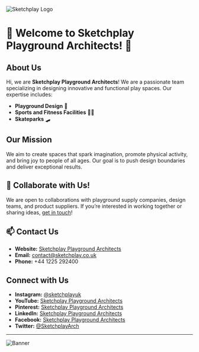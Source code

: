 ![Sketchplay Logo](https://i.imgur.com/xNMg54I.png)

# 🎨 Welcome to Sketchplay Playground Architects! 🌟

## About Us

Hi, we are **Sketchplay Playground Architects**! We are a passionate team specializing in designing innovative and functional play spaces. Our expertise includes:

- **Playground Design** 🛝
- **Sports and Fitness Facilities** 🏋️‍♂️
- **Skateparks** 🛹

## Our Mission

We aim to create spaces that spark imagination, promote physical activity, and bring joy to people of all ages. Our goal is to push design boundaries and deliver exceptional results.

## 💞️ Collaborate with Us!

We are open to collaborations with playground supply companies, design teams, and product suppliers. If you’re interested in working together or sharing ideas, [get in touch](mailto:contact@sketchplay.co.uk)!

## 📫 Contact Us

- **Website:** [Sketchplay Playground Architects](https://www.sketchplay.co.uk)
- **Email:** [contact@sketchplay.co.uk](mailto:contact@sketchplay.co.uk)
- **Phone:** +44 1225 292400

## Connect with Us

- **Instagram:** [@sketchplayuk](https://www.instagram.com/sketchplayuk)
- **YouTube:** [Sketchplay Playground Architects](https://www.youtube.com/@SketchplayPlaygroundArchitect)
- **Pinterest:** [Sketchplay Playground Architects](https://www.pinterest.co.uk/SketchplayPlaygroundArchitects)
- **LinkedIn:** [Sketchplay Playground Architects](https://www.linkedin.com/company/sketchplay-playground-architects)
- **Facebook:** [Sketchplay Playground Architects](https://www.facebook.com/sketchplay.playground.architects)
- **Twitter:** [@SketchplayArch](https://twitter.com/SketchplayArch)

---

![Banner](https://via.placeholder.com/1200x200/0033cc/ffffff?text=Your+Banner+Here) <!-- Sky blue banner, adjust the URL as needed -->
